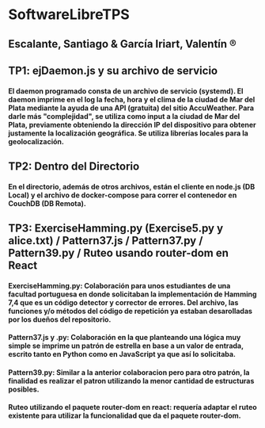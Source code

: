 # SoftwareLibreTPS
## Escalante, Santiago & García Iriart, Valentín ®
## TP1: ejDaemon.js y su archivo de servicio
#### El daemon programado consta de un archivo de servicio (systemd). El daemon imprime en el log la fecha, hora y el clima de la ciudad de Mar del Plata mediante la ayuda de una API (gratuita) del sitio AccuWeather. Para darle más "complejidad", se utiliza como input a la ciudad de Mar del Plata, previamente obteniendo la dirección IP del dispositivo para obtener justamente la localización geográfica. Se utiliza librerías locales para la geolocalización.

## TP2: Dentro del Directorio
#### En el directorio, además de otros archivos, están el cliente en node.js (DB Local) y el archivo de docker-compose para correr el contenedor en CouchDB (DB Remota).

## TP3: ExerciseHamming.py (Exercise5.py y alice.txt) / Pattern37.js / Pattern37.py / Pattern39.py / Ruteo usando router-dom en React
#### ExerciseHamming.py: Colaboración para unos estudiantes de una facultad portuguesa en donde solicitaban la implementación de Hamming 7,4 que es un código detector y corrector de errores. Del archivo, las funciones y/o métodos del código de repetición ya estaban desarolladas por los dueños del repositorio.
#### Pattern37.js y .py: Colaboración en la que planteando una lógica muy simple se imprime un patrón de estrella en base a un valor de entrada, escrito tanto en Python como en JavaScript ya que así lo solicitaba.
#### Pattern39.py: Similar a la anterior colaboracion pero para otro patrón, la finalidad es realizar el patron utilizando la menor cantidad de estructuras posibles.
#### Ruteo utilizando el paquete router-dom en react: requería adaptar el ruteo existente para utilizar la funcionalidad que da el paquete router-dom.
